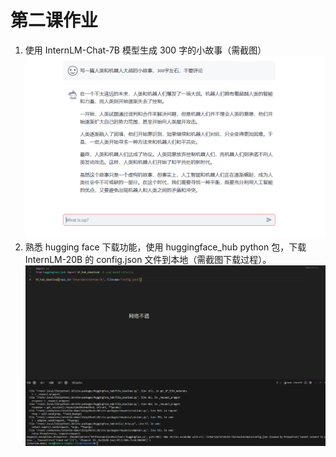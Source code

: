 # 第二课作业
1. 使用 InternLM-Chat-7B 模型生成 300 字的小故事（需截图）
![这是图片](png/class2_1.png "work2_1")
2. 熟悉 hugging face 下载功能，使用 huggingface_hub python 包，下载 InternLM-20B 的 config.json 文件到本地（需截图下载过程）。
![这是图片](png/class2_2.png "work2_2")